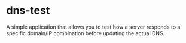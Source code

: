 # dns-test
A simple application that allows you to test how a server responds to a specific domain/IP combination before updating the actual DNS.
